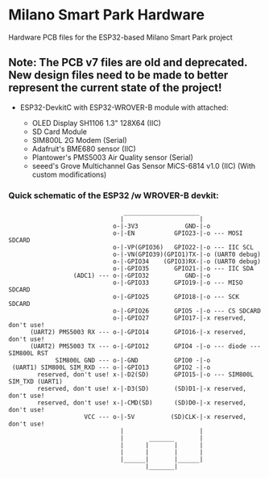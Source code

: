 # Milano Smart Park Hardware

Hardware PCB files for the ESP32-based Milano Smart Park project

## Note: The PCB v7 files are old and deprecated. New design files need to be made to better represent the current state of the project!

- ESP32-DevkitC with ESP32-WROVER-B module with attached:

	- OLED Display SH1106 1.3" 128X64 (IIC)
	- SD Card Module
 	- SIM800L 2G Modem (Serial) 	
	- Adafruit's BME680 sensor (IIC)
	- Plantower's PMS5003 Air Quality sensor (Serial)
	- seeed's Grove Multichannel Gas Sensor MiCS-6814 v1.0 (IIC) (With custom modifications)
	
### Quick schematic of the ESP32 /w WROVER-B devkit:

	                                _____________________
	                               |                     |
	                             o-|-3V3             GND-|-o
	                             o-|-EN           GPIO23-|-o --- MOSI SDCARD
	                             o-|-VP(GPIO36)   GPIO22-|-o --- IIC SCL
	                             o-|-VN(GPIO39)(GPIO1)TX-|-o (UART0 debug)
	                             o-|-GPIO34    (GPIO3)RX-|-o (UART0 debug)
	                             o-|-GPIO35       GPIO21-|-o --- IIC SDA
	                  (ADC1) --- o-|-GPIO32          GND-|-o
	                             o-|-GPIO33       GPIO19-|-o --- MISO SDCARD
	                             o-|-GPIO25       GPIO18-|-o --- SCK SDCARD
	                             o-|-GPIO26       GPIO5 -|-o --- CS SDCARD
	                             o-|-GPIO27       GPIO17-|-x reserved, don't use!
	      (UART2) PMS5003 RX --- o-|-GPIO14       GPIO16-|-x reserved, don't use!
	      (UART2) PMS5003 TX --- o-|-GPIO12       GPIO4 -|-o --- diode --- SIM800L RST
	             SIM800L GND --- o-|-GND          GPIO0 -|-o
	 (UART1) SIM800L SIM_RXD --- o-|-GPIO13       GPIO2 -|-o
	        reserved, don't use! x-|-D2(SD)       GPIO15-|-o --- SIM800L SIM_TXD (UART1)
	        reserved, don't use! x-|-D3(SD)       (SD)D1-|-x reserved, don't use!
	        reserved, don't use! x-|-CMD(SD)      (SD)D0-|-x reserved, don't use!
	                     VCC --- o-|-5V          (SD)CLK-|-x reserved, don't use!
	                               |                     |
	                               |       _______       |
	                               |      |       |      |
	                               |      |       |      |
	                               |______|       |______|
	                                      |_______|

	  
